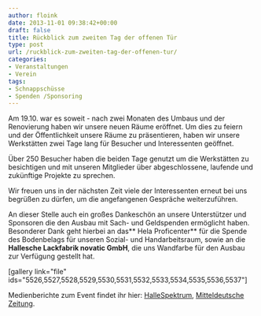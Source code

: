 ```yaml
---
author: floink
date: 2013-11-01 09:38:42+00:00
draft: false
title: Rückblick zum zweiten Tag der offenen Tür
type: post
url: /ruckblick-zum-zweiten-tag-der-offenen-tur/
categories:
- Veranstaltungen
- Verein
tags:
- Schnappschüsse
- Spenden /Sponsoring
---
```


Am 19.10. war es soweit - nach zwei Monaten des Umbaus und der Renovierung haben wir unsere neuen Räume eröffnet. Um dies zu feiern und der Öffentlichkeit unsere Räume zu präsentieren, haben wir unsere Werkstätten zwei Tage lang für Besucher und Interessenten geöffnet.

<!-- more -->

Über 250 Besucher haben die beiden Tage genutzt um die Werkstätten zu besichtigen und mit unseren Mitglieder über abgeschlossene, laufende und zukünftige Projekte zu sprechen.

Wir freuen uns in der nächsten Zeit viele der Interessenten erneut bei uns begrüßen zu dürfen, um die angefangenen Gespräche weiterzuführen.

An dieser Stelle auch ein großes Dankeschön an unsere Unterstützer und Sponsoren die den Ausbau mit Sach- und Geldspenden ermöglicht haben. Besonderer Dank geht hierbei an das** Hela Proficenter** für die Spende des Bodenbelags für unseren Sozial- und Handarbeitsraum, sowie an die **Hallesche Lackfabrik novatic GmbH**, die uns Wandfarbe für den Ausbau zur Verfügung gestellt hat.

[gallery link="file" ids="5526,5527,5528,5529,5530,5531,5532,5533,5534,5535,5536,5537"]

Medienberichte zum Event findet ihr hier: [HalleSpektrum](http://hallespektrum.de/nachrichten/vereinsleben/auf-schnuppertour-tag-der-offenen-tuer-im-eigenbaukombinat/71678/), [Mitteldeutsche Zeitung](http:/https://www.mz-web.de/archiv/KARRIERE/HC-10-22-2013-7505495.71-60737470HA.htm).


